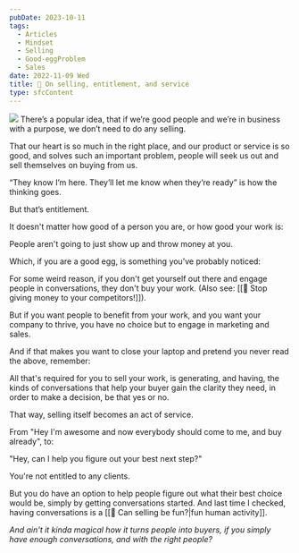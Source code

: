 ```yaml
---
pubDate: 2023-10-11
tags:
  - Articles
  - Mindset
  - Selling
  - Good-eggProblem
  - Sales
date: 2022-11-09 Wed
title: 📄 On selling, entitlement, and service
type: sfcContent
---
```

![](Media/SalesFlowCoach.app_Selling-as-an-act-of-service_MartinStellar.png)
There’s a popular idea, that if we’re good people and we’re in business with a purpose, we don’t need to do any selling.

That our heart is so much in the right place, and our product or service is so good, and solves such an important problem, people will seek us out and sell themselves on buying from us.

“They know I’m here. They’ll let me know when they’re ready” is how the thinking goes.

But that’s entitlement.

It doesn't matter how good of a person you are, or how good your work is:

People aren't going to just show up and throw money at you.

Which, if you are a good egg, is something you’ve probably noticed:

For some weird reason, if you don't get yourself out there and engage people in conversations, they don't buy your work. (Also see: [[📄 Stop giving money to your competitors!]]).

But if you want people to benefit from your work, and you want your company to thrive, you have no choice but to engage in marketing and sales.

And if that makes you want to close your laptop and pretend you never read the above, remember:

All that's required for you to sell your work, is generating, and having, the kinds of conversations that help your buyer gain the clarity they need, in order to make a decision, be that yes or no.

That way, selling itself becomes an act of service.

From "Hey I'm awesome and now everybody should come to me, and buy already", to:

"Hey, can I help you figure out your best next step?"

You're not entitled to any clients.

But you do have an option to help people figure out what their best choice would be, simply by getting conversations started. And last time I checked, having conversations is a [[📄 Can selling be fun?|fun human activity]].

*And ain't it kinda magical how it turns people into buyers, if you simply have enough conversations, and with the right people?*

